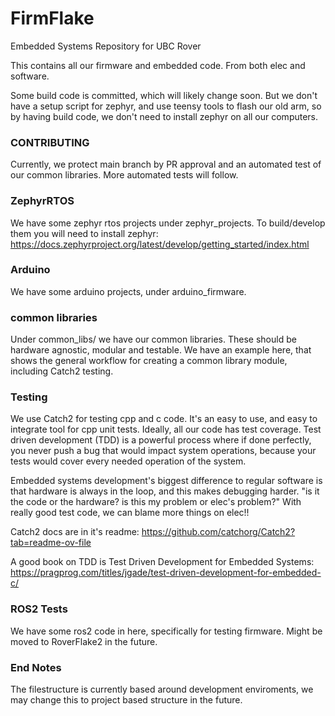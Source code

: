 # FirmFlake
Embedded Systems Repository for UBC Rover

This contains all our firmware and embedded code. From both elec and software.

Some build code is committed, which will likely change soon. But we don't have a setup script for zephyr, and use teensy tools to flash our old arm, so by having build code, we don't need to install zephyr on all our computers.

### CONTRIBUTING
Currently, we protect main branch by PR approval and an automated test of our common libraries.
More automated tests will follow.


### ZephyrRTOS
We have some zephyr rtos projects under zephyr_projects. To build/develop them you will need to install zephyr: https://docs.zephyrproject.org/latest/develop/getting_started/index.html

### Arduino
We have some arduino projects, under arduino_firmware.

### common libraries
Under common_libs/ we have our common libraries. These should be hardware agnostic, modular and testable.
We have an example here, that shows the general workflow for creating a common library module, including Catch2 testing.

### Testing
We use Catch2 for testing cpp and c code. It's an easy to use, and easy to integrate tool for cpp unit tests.
Ideally, all our code has test coverage. Test driven development (TDD) is a powerful process where if done perfectly, you never push a bug that would impact system operations, because your tests would cover every needed operation of the system.

Embedded systems development's biggest difference to regular software is that hardware is always in the loop, and this makes debugging harder. "is it the code or the hardware? is this my problem or elec's problem?" With really good test code, we can blame more things on elec!!

Catch2 docs are in it's readme: https://github.com/catchorg/Catch2?tab=readme-ov-file

A good book on TDD is Test Driven Development for Embedded Systems: https://pragprog.com/titles/jgade/test-driven-development-for-embedded-c/

### ROS2 Tests
We have some ros2 code in here, specifically for testing firmware. Might be moved to RoverFlake2 in the future.

### End Notes
The filestructure is currently based around development enviroments, we may change this to project based structure in the future.